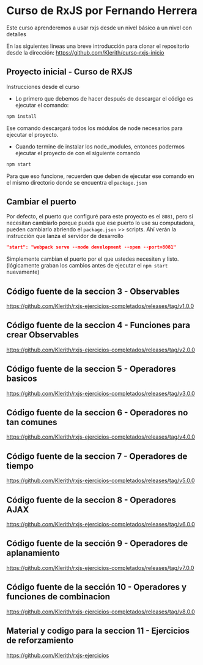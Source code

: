# Curso de RxJS por Fernando Herrera

Este curso aprenderemos a usar rxjs desde un nivel básico a un nivel con detalles

En las siguientes lineas una breve introducción para clonar el repositorio desde la dirección:
<https://github.com/Klerith/curso-rxjs-inicio>

## Proyecto inicial - Curso de RXJS

Instrucciones desde el curso

- Lo primero que debemos de hacer después de descargar el código es ejecutar el comando:

```cmd
npm install
```

Ese comando descargará todos los módulos de node necesarios para ejecutar el proyecto.

- Cuando termine de instalar los node_modules, entonces podermos ejecutar el proyecto de con el siguiente comando

```cmd
npm start
```

Para que eso funcione, recuerden que deben de ejecutar ese comando en el mismo directorio donde se encuentra el `package.json`

## Cambiar el puerto

Por defecto, el puerto que configuré para este proyecto es el `8081`, pero si necesitan cambiarlo porque pueda que ese puerto lo use su computadora, pueden cambiarlo abriendo el `package.json` >> scripts. Ahí verán la instrucción que lanza el servidor de desarrollo

```package.json
"start": "webpack serve --mode development --open --port=8081"
```

Simplemente cambian el puerto por el que ustedes necesiten y listo. (lógicamente graban los cambios antes de ejecutar el `npm start` nuevamente)

## Código fuente de la seccion 3 - Observables

<https://github.com/Klerith/rxjs-ejercicios-completados/releases/tag/v1.0.0>

## Código fuente de la seccion 4 - Funciones para crear Observables

<https://github.com/Klerith/rxjs-ejercicios-completados/releases/tag/v2.0.0>

## Código fuente de la seccion 5 - Operadores basicos

<https://github.com/Klerith/rxjs-ejercicios-completados/releases/tag/v3.0.0>

## Código fuente de la seccion 6 - Operadores no tan comunes

<https://github.com/Klerith/rxjs-ejercicios-completados/releases/tag/v4.0.0>

## Código fuente de la seccion 7 - Operadores de tiempo

<https://github.com/Klerith/rxjs-ejercicios-completados/releases/tag/v5.0.0>

## Código fuente de la seccion 8 - Operadores AJAX

<https://github.com/Klerith/rxjs-ejercicios-completados/releases/tag/v6.0.0>

## Código fuente de la sección 9 - Operadores de aplanamiento

<https://github.com/Klerith/rxjs-ejercicios-completados/releases/tag/v7.0.0>

## Código fuente de la sección 10 - Operadores y funciones de combinacion

<https://github.com/Klerith/rxjs-ejercicios-completados/releases/tag/v8.0.0>

## Material y codigo para la seccion 11 - Ejercicios de reforzamiento

<https://github.com/Klerith/rxjs-ejercicios>
